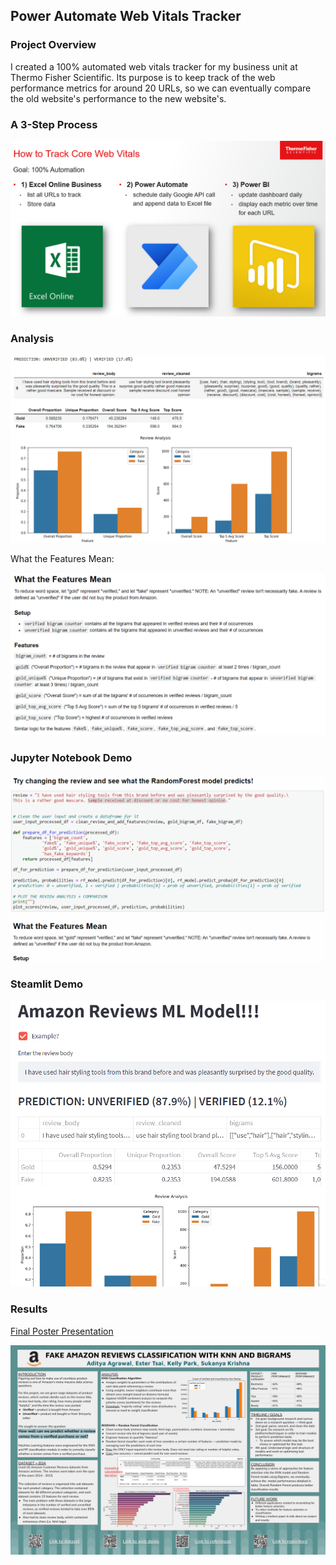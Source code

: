 ## Power Automate Web Vitals Tracker

### Project Overview

I created a 100% automated web vitals tracker for my business unit at Thermo Fisher Scientific. Its purpose is to keep track of the web performance metrics for around 20 URLs, so we can eventually compare the old website's performance to the new website's.

### A 3-Step Process
<img src="images/how to track core web vitals.png?raw=true"/>


### Analysis

<img src="images/User Input Analysis Result in Jupyter Notebook 1.png?raw=true"/>

What the Features Mean:

<img src="images/What the Features Mean.png?raw=true"/>

### Jupyter Notebook Demo

<img src="images/Jupyter Notebook Demo.gif?raw=true"/>

### Steamlit Demo

<img src="images/Streamlit Demo.gif?raw=true"/>

### Results

[Final Poster Presentation](https://docs.google.com/presentation/d/1KT1pRrMsNNqqwLilf-bxJz7jnnCtfJ1ba6sJtZwbf6I/edit?usp=sharing)

<img src="images/Final Poster.png?raw=true"/>
